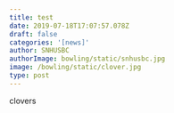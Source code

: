 ```yaml
---
title: test
date: 2019-07-18T17:07:57.078Z
draft: false
categories: '[news]'
author: SNHUSBC
authorImage: bowling/static/snhusbc.jpg
image: /bowling/static/clover.jpg
type: post
---
```

clovers
